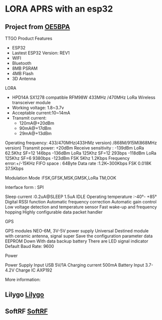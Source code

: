 # LORA APRS with an esp32

## Project from [OE5BPA](https://github.com/lora-aprs) 

TTGO Product Features
- ESP32
- Lastest ESP32 Version: REV1
- WIFI
- Bluetooth 
- 8MB PSRAM
- 4MB Flash
- 3D Antenna

 
LORA
- HPD14A SX1278 compatible RFM98W 433MHz /470MHz LoRa Wireless transceiver module
- Working voltage: 1.8~3.7v
- Acceptable current:10~14mA
- Transmit current: 
	- 120mA@+20dBm
	- 90mA@+17dBm
	- 29mA@+13dBm
	
Operating frequency: 433/470MHz(433HMz version) /868M/915M(868MHz version)
Transmit power: +20dBm
Receive sensitivity :
-139dBm LoRa 62.5Khz SF=12 146bps
-136dBm LoRa 125Khz SF=12 293bps
-118dBm LoRa 125Khz SF=6 9380bps
-123dBm FSK 5Khz 1.2Kbps
Frequency error:+/-15KHz
FIFO space :     64Byte
Data rate :1.2K~300Kbps FSK 0.018K 37.5Kbps

Modulation Mode :FSK,GFSK,MSK,GMSK,LoRa TM,OOK

Interface form : SPI


Sleep current :0.2uA@SLEEP 1.5uA IDLE
Operating temperature :-40°- +85°
Digital RSSI function
Automatic frequency correction
Automatic gain control
Low voltage detection and temperature sensor
Fast wake-up and frequency hopping
Highly configurable data packet handler

 
GPS

GPS modules NEO-6M, 3V-5V power supply Universal
Destined module with ceramic antenna, signal super
Save the configuration parameter data EEPROM Down
With data backup battery
There are LED signal indicator
Default Baud Rate: 9600
 
Power

Power Supply Input USB 5V/1A
Charging current 500mA
Battery Input  3.7-4.2V
Charge IC AXP192


More information:

## Lilygo [Lilygo](https://github.com/Xinyuan-LilyGO/LilyGO-T-Beam) 

## SoftRF [SoftRF](https://github.com/LilyGO/SoftRF ) 









